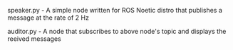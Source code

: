speaker.py - A simple node written for ROS Noetic distro that publishes a message at the rate of 2 Hz

auditor.py - A node that subscribes to above node's topic and displays the reeived messages
